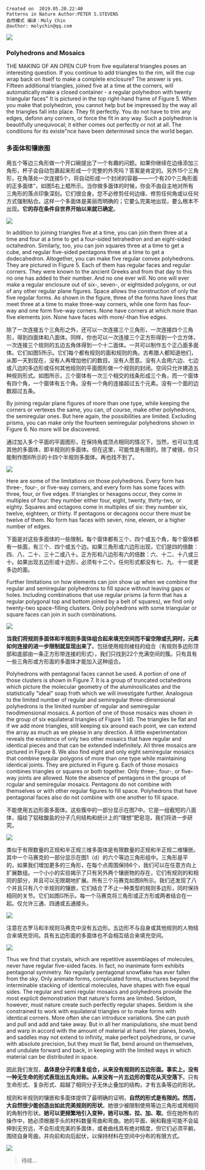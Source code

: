 ```
Created on  2019.05.20.22:40
Patterns in Nature Author:PETER S.STEVENS
自然模式 编译：Moly Chin
@author: molychin@qq.com
```

![](res/p1/d4038f8770d.jpg)

### Polyhedrons and Mosaics

THE MAKING OF AN OPEN CUP from five equilateral triangles poses an interesting question. If you continue to add triangles to the rim, will the cup wrap back on itself to make a complete enclosure? The answer is yes. Fifteen additional triangles, joined five at a time at the corners, will automatically make a closed container - a regular polyhedron with twenty triangular faces" It is pictured in the top right-hand frame of Figure 5. When you make that polyhedron, you cannot help but be impressed by the way all the triangles fall into place. They fit perfectly. You do not have to trim any edges, defonn any corners, or force the fit in any way. Such a polyhedron is beautifully unequivocal; it either comes out perfectly or not at all. The conditions for its existe"nce have been determined since the world began.

### 多面体和镶嵌图
用五个等边三角形做一个开口碗提出了一个有趣的问题。如果你继续在边缘添加三角形，杯子会自动包裹起来形成一个完整的外壳吗？答案是肯定的。另外15个三角形，在角落处一次连接5个，将自动形成一个封闭的容器——一个有20个三角形面的正多面体”，如图5右上框所示。当你做多面体的时候，你会不由自主地对所有三角形的落点印象深刻。它们很合身。您不必修剪任何边缘、修剪任何角或以任何方式强制粘合。这样一个多面体是美丽而明确的；它要么完美地出现，要么根本不出现。**它的存在条件自世界开始以来就已确定**。

![](res/p1/p007.png)

In addition to joining triangles five at a time, you can join them three at a time and four at a time to get a four-sided tetrahedron and an eight-sided octahedron. Similarly, too, you can join squares three at a time to get a cube, and regular five-sided pentagons three at a time to get a dodecahedron. Altogether, you can make five regular convex polyhedrons. They are pictured in Figure 5. Each of them has regular faces and regular corners. They were known to the ancient Greeks and from that day to this no one has added to their number. And no one ever will. No one will ever make a regular enclosure out of six-, seven-, or eightsided polygons, or out of any other regular plane figures. Space allows the construction of only the five regular forms. As shown in the figure, three of the forms have lines that meet three at a time to make three-way corners, while one form has four-way and one form five-way corners. None have corners at which more than five elements join. None have faces with more/-than five edges.

除了一次连接五个三角形之外，还可以一次连接三个三角形，一次连接四个三角形，得到四面体和八面体。同样，你也可以一次连接三个正方形得到一个立方体，一次连接三个规则的五边五角体得到一个十二面体。一共可以制作五个正凸面多面体。它们如图5所示。它们每个都有规则的面和规则的角。古希腊人都知道他们，从那一天到现在，没有人再增加他们的数目。没有人愿意。没有人会用六边、七边或八边的多边形或任何其他规则的平面图形做一个规则的封闭。空间只允许建造五种规则形式。如图所示，三个窗体有一次三个相交的线条形成三个角，而一个窗体有四个角，一个窗体有五个角。没有一个角的连接超过五个元素。没有一个面的边数超过五条。


By joining regular plane figures of more than one type, while keeping the corners or vertexes the same, you can, of course, make other polyhedrons, the semiregular ones. But here again, the possibilities are limited. Excluding prisms, you can make only the fourteen semiregular polyhedrons shown in Figure 6. No more will be discovered.

通过加入多个平面的平面图形，在保持角或顶点相同的情况下，当然，也可以生成其他的多面体，即半规则的多面体。但在这里，可能性是有限的。除了棱镜，你只能制作图6所示的十四个半规则多面体。再也找不到了。

![](res/p1/p008.png)

Here are some of the limitations on those polyhedrons. Every form has three-, four-, or five-way corners, and every form has some faces with three, four, or five edges. If triangles or hexagons occur, they come in multiples of four: they number either four, eight, twenty, thirty-two, or eighty. Squares and octagons come in multiples of six: they number six, twelve, eighteen, or thirty. If pentagons or decagons occur there must be twelve of them. No form has faces with seven, nine, eleven, or a higher number of edges.

下面是对这些多面体的一些限制。每个窗体都有三个、四个或五个角，每个窗体都有一些面，有三个、四个或五个边。如果三角形或六边形出现，它们是四的倍数：四、八、二十、三十二或八十。正方形和八边形有六的倍数：六、十二、十八或三十。如果出现五边形或十边形，必须有十二个。任何形式都没有七、九、十一或更多边的面。

Further limitations on how elements can join show up when we combine the regular and semiregular polyhedrons to fill space without leaving gaps or holes.
Including combinations that use regular prisms (a form that has a regular polygonal top and bottom joined by a belt of squares), we find only twenty-two space-filling clusters. Only polyhedrons with some triangular or square faces can join in such combinations.

![](res/p1/e4f7fdf96.jpg)

**当我们将规则多面体和半规则多面体组合起来填充空间而不留空隙或孔洞时，元素如何连接的进一步限制就显现出来了**。包括使用规则棱柱的组合（有规则多边形顶部和底部由一条正方形带连接的形式），我们只找到22个充满空间的簇。只有具有一些三角形或方形面的多面体才能加入这种组合。

Polyhedrons with pentagonal faces cannot be used. A portion of one of those clusters is shown in Figure 7. It is a group of truncated octahedrons which picture the molecular geometry of the aluminosilicates and the statistically "ideal" soap froth which we will investigate further.
Analogous to the limited number of regular and semiregular three-dimensional polyhedrons is the limited number of regular and semiregular twodimensional mosaics. A portion of one of those mosaics was shown in the group of six equilateral triangles of Figure 1 (d). The triangles lie flat and if we add more triangles, still keeping six around each point, we can extend the array as much as we please in any direction. A little experimentation reveals the existence of only two other mosaics that have regular and identical pieces and that can be extended indefinitely. All three mosaics are pictured in Figure 8. We also find eight and only eight semiregular mosaics that combine regular polygons of more than one type while maintaining identical joints. They are pictured in Figure g. Each of those mosaics combines triangles or squares or both together. Only three-, four-, or five-way joints are allowed.
Note the absence of pentagons in the groups of rcgular and semiregular mosaics. Pentagons do not combine with themselves or with other regular figures to fill space. Polyhedrons that have pentagonal faces also do not combine with one another to fill space.

不能使用五边形面多面体。这些簇中的一部分显示在图7中。它是一组截短的八面体，描绘了铝硅酸盐的分子几何结构和统计上的“理想”肥皂泡，我们将进一步研究。

![](res/p1/p009.png)

类似于有限数量的正规和半正规三维多面体是有限数量的正规和半正规二维镶嵌。其中一个马赛克的一部分显示在图1（d）的六个等边三角形组中。三角形是平的，如果我们增加更多的三角形，在每个点周围保持6个，我们可以在任意方向上扩展数组。一个小小的实验揭示了只有另外两个镶嵌物的存在，它们有规则的和相同的部分，并且可以无限期地扩展。所有三个马赛克如图8所示。我们还发现了八个并且只有八个半规则的镶嵌，它们结合了不止一种类型的规则多边形，同时保持相同的关节。它们如图G所示。每一个马赛克将三角形或正方形或两者结合在一起。仅允许三通、四通或五通接头。

![](res/p1/b74ebfa.jpg)

注意在古罗马和半规则马赛克中没有五边形。五边形不与自身或其他规则的人物结合来填充空间。具有五边形面的多面体也不会相互结合来填充空间。

![](res/p1/p010.png)

Thus we find that crystals, which are repetitive assemblages of molecules, never have regular five-sided faces. In fact, no inanimate form exhibits pentagonal symmetry. No regularly pentagonal snowflake has ever fallen from the sky. Only animate forms, complicated forms, structures beyond the interminable stacking of identical molecules, have shapes with five equal sides.
The regular and semi regular mosaics and polyhedrons provide the most explicit demonstration that nature's forms are limited. Seldom, however, must nature create such perfectly regular shapes. Seldom is she constrained to work with equilateral triangles or to make forms with identical corners. More often she can introduce variations. She can push and pull and add and take away. But in all her manipulations, she must bend and warp in accord with the amount of material at hand. Her planes, bowls, and saddles may not extend to infinity, make perfect polyhedrons, or curve with absolute precision, but they must lie flat, bend around on themselves, and undulate forward and back, in keeping with the limited ways in which material can be distributed in space.

因此我们发现，**晶体是分子的重复组合，从来没有规则的五边形面。事实上，没有一种无生命的形式表现出五角对称。从来没有一片五边形的雪花从天空落下**。只有生命形式、复杂形式、超越了相同分子无休止叠加的结构，才有五条等边的形状。

规则和半规则的镶嵌和多面体提供了最明确的证明，**自然的形式是有限的。然而，大自然很少能创造出如此完美规则的形状**。她很少被限制使用等边三角形或用相同的角制作形状。**她可以更频繁地引入变种，她可以推、拉、加、取**。但在她所有的操作中，她必须根据手头的材料数量弯曲和弯曲。她的平面、碗和鞍座可能不会延伸到无穷远，不会形成完美的多面体，或者曲线具有绝对精度，但它们必须平躺，围绕自身弯曲，并向前和向后起伏，以保持材料在空间中分布的有限方式。

![](res/p1/p011.png)




>待续...
